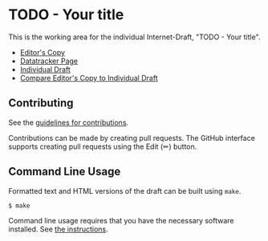 # TODO - Your title

This is the working area for the individual Internet-Draft, "TODO - Your title".

* [Editor's Copy](https://OR13.github.io/draft-steele-transparency-service/#go.draft-steele-transparency-service.html)
* [Datatracker Page](https://datatracker.ietf.org/doc/draft-steele-transparency-service)
* [Individual Draft](https://datatracker.ietf.org/doc/html/draft-steele-transparency-service)
* [Compare Editor's Copy to Individual Draft](https://OR13.github.io/draft-steele-transparency-service/#go.draft-steele-transparency-service.diff)


## Contributing

See the
[guidelines for contributions](https://github.com/OR13/draft-steele-transparency-service/blob/main/CONTRIBUTING.md).

Contributions can be made by creating pull requests.
The GitHub interface supports creating pull requests using the Edit (✏) button.


## Command Line Usage

Formatted text and HTML versions of the draft can be built using `make`.

```sh
$ make
```

Command line usage requires that you have the necessary software installed.  See
[the instructions](https://github.com/martinthomson/i-d-template/blob/main/doc/SETUP.md).

